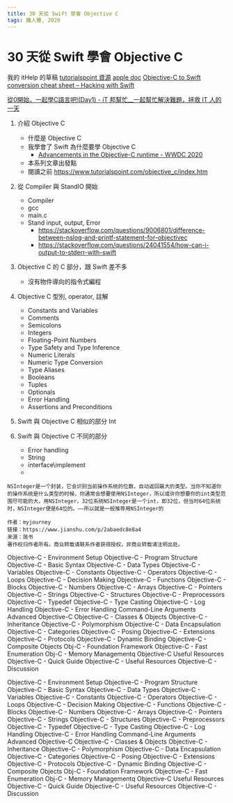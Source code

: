 ```yaml
---
title: 30 天從 Swift 學會 Objective C
tags: 鐵人賽, 2020
---
```

# 30 天從 Swift 學會 Objective C
我的 itHelp 的草稿
[tutorialspoint 資源](https://www.tutorialspoint.com/objective_c/index.htm)
[apple doc](https://developer.apple.com/library/archive/documentation/Cocoa/Conceptual/ProgrammingWithObjectiveC/Introduction/Introduction.html)
[Objective-C to Swift conversion cheat sheet – Hacking with Swift](https://www.hackingwithswift.com/articles/114/objective-c-to-swift-conversion-cheat-sheet)

[從0開始，一起學C語言吧!(Day1) - iT 邦幫忙__一起幫忙解決難題，拯救 IT 人的一天](https://ithelp.ithome.com.tw/articles/10213320)
1. 介紹 Objective C
    * 什麼是 Objective C
    * 我學會了 Swift 為什麼要學 Objective C
        * [Advancements in the Objective-C runtime - WWDC 2020](https://developer.apple.com/videos/play/wwdc2020/10163/)
    * 本系列文章出發點
    * 閱讀之前
https://www.tutorialspoint.com/objective_c/index.htm

2. 從 Compiler 與 StandIO 開始
    * Compiler 
    * gcc
    * main.c
    * Stand input, output, Error
        * https://stackoverflow.com/questions/9006801/difference-between-nslog-and-printf-statement-for-objectivec
        * https://stackoverflow.com/questions/24041554/how-can-i-output-to-stderr-with-swift
3. Objective C 的 C 部分，跟 Swift 差不多
    * 沒有物件導向的指令式編程


5. Objective C 型別, operator, 註解
    * Constants and Variables
    * Comments
    * Semicolons
    * Integers
    * Floating-Point Numbers
    * Type Safety and Type Inference
    * Numeric Literals
    * Numeric Type Conversion
    * Type Aliases
    * Booleans
    * Tuples
    * Optionals
    * Error Handling
    * Assertions and Preconditions 
    
4. Swift 與 Objective C 相似的部分
Int
5. Swift 與 Objective C 不同的部分
    * Error handling 
    * String
    * interface\implement
    * 
```
NSInteger是一个封装，它会识别当前操作系统的位数，自动返回最大的类型。当你不知道你的操作系统是什么类型的时候，你通常会想要使用NSInteger，所以或许你想要你的int类型范围尽可能的大，用NSInteger，32位系统NSInteger是一个int，即32位，但当时64位系统时，NSInteger便是64位的。——所以就是一般推荐用NSInteger的

作者：myjourney
链接：https://www.jianshu.com/p/2abaedc8e8a4
来源：简书
著作权归作者所有。商业转载请联系作者获得授权，非商业转载请注明出处。
```

Objective-C - Environment Setup
Objective-C - Program Structure
Objective-C - Basic Syntax
Objective-C - Data Types
Objective-C - Variables
Objective-C - Constants
Objective-C - Operators
Objective-C - Loops
Objective-C - Decision Making
Objective-C - Functions
Objective-C - Blocks
Objective-C - Numbers
Objective-C - Arrays
Objective-C - Pointers
Objective-C - Strings
Objective-C - Structures
Objective-C - Preprocessors
Objective-C - Typedef
Objective-C - Type Casting
Objective-C - Log Handling
Objective-C - Error Handling
Command-Line Arguments
Advanced Objective-C
Objective-C - Classes & Objects
Objective-C - Inheritance
Objective-C - Polymorphism
Objective-C - Data Encapsulation
Objective-C - Categories
Objective-C - Posing
Objective-C - Extensions
Objective-C - Protocols
Objective-C - Dynamic Binding
Objective-C - Composite Objects
Obj-C - Foundation Framework
Objective-C - Fast Enumeration
Obj-C - Memory Managementq
Objective-C Useful Resources
Objective-C - Quick Guide
Objective-C - Useful Resources
Objective-C - Discussion




Objective-C - Environment Setup
Objective-C - Program Structure
Objective-C - Basic Syntax
Objective-C - Data Types
Objective-C - Variables
Objective-C - Constants
Objective-C - Operators
Objective-C - Loops
Objective-C - Decision Making
Objective-C - Functions
Objective-C - Blocks
Objective-C - Numbers
Objective-C - Arrays
Objective-C - Pointers
Objective-C - Strings
Objective-C - Structures
Objective-C - Preprocessors
Objective-C - Typedef
Objective-C - Type Casting
Objective-C - Log Handling
Objective-C - Error Handling
Command-Line Arguments
Advanced Objective-C
Objective-C - Classes & Objects
Objective-C - Inheritance
Objective-C - Polymorphism
Objective-C - Data Encapsulation
Objective-C - Categories
Objective-C - Posing
Objective-C - Extensions
Objective-C - Protocols
Objective-C - Dynamic Binding
Objective-C - Composite Objects
Obj-C - Foundation Framework
Objective-C - Fast Enumeration
Obj-C - Memory Managementq
Objective-C Useful Resources
Objective-C - Quick Guide
Objective-C - Useful Resources
Objective-C - Discussion
